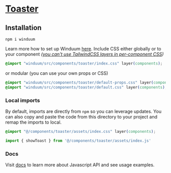 # [Toaster](https://winduum.dev/docs/components/toaster.html)

## Installation
```shell
npm i winduum
```
Learn more how to set up Winduum [here](https://winduum.dev/docs/).
Include CSS either globally or to your component _([you can't use TailwindCSS layers in per-component CSS](https://tailwindcss.com/docs/adding-custom-styles#layers-and-per-component-css))_

```css
@import "winduum/src/components/toaster/index.css" layer(components);
```

or modular (you can use your own props or CSS)

```css
@import "winduum/src/components/toaster/default-props.css" layer(components);
@import "winduum/src/components/toaster/default.css" layer(components);
```


### Local imports
By default, imports are directly from `npm` so you can leverage updates.
You can also copy and paste the code from this directory to your project and remap the imports to local.

```css
@import "@/components/toaster/assets/index.css" layer(components);
```

```js
import { showToast } from '@/components/toaster/assets/index.js'
```

### Docs
Visit [docs](https://winduum.dev/docs/components/toaster.html) to learn more about Javascript API and see usage examples.
